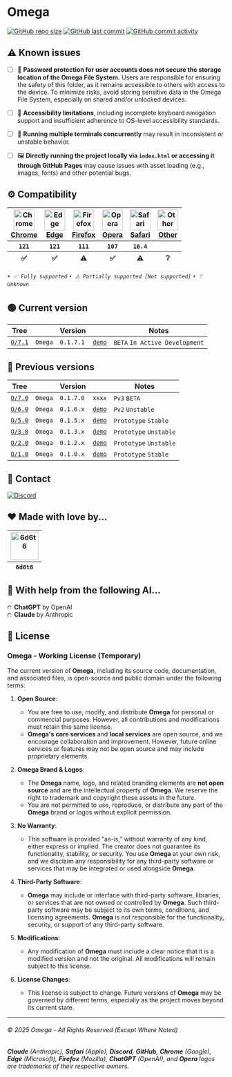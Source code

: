 # Omega
[![GitHub repo size](https://img.shields.io/github/repo-size/6d6t6/O?logo=github&color=purple)](https://github.com/6d6t6/O)
[![GitHub last commit](https://img.shields.io/github/last-commit/6d6t6/O?logo=github)](https://github.com/6d6t6/O)
[![GitHub commit activity](https://img.shields.io/github/commit-activity/t/6d6t6/O?logo=github)](https://github.com/6d6t6/O)


## ⚠️ Known issues
- [ ] 🔐 **Password protection for user accounts does not secure the storage location of the Omega File System.** Users are responsible for ensuring the safety of this folder, as it remains accessible to others with access to the device. To minimize risks, avoid storing sensitive data in the Omega File System, especially on shared and/or unlocked devices.
- [ ] 🦾 **Accessibility limitations**, including incomplete keyboard navigation support and insufficient adherence to OS-level accessibility standards.
- [ ] 🔄 **Running multiple terminals concurrently** may result in inconsistent or unstable behavior.
- [ ] 🖼️ **Directly running the project locally via `index.html` or accessing it through GitHub Pages** may cause issues with asset loading (e.g., images, fonts) and other potential bugs.


## ⚙️ Compatibility
<table>
  <thead>
    <tr>
      <th style="text-align: center;"><a href="https://www.google.com/chrome/" target="_blank"><img style="width: 48px;" src="https://upload.wikimedia.org/wikipedia/commons/e/e1/Google_Chrome_icon_%28February_2022%29.svg" alt="Chrome"><br>Chrome</a></th>
      <th style="text-align: center;"><a href="https://www.microsoft.com/edge" target="_blank"><img style="width: 48px;" src="https://upload.wikimedia.org/wikipedia/commons/7/7e/Microsoft_Edge_logo_%282019%29.png" alt="Edge"><br>Edge</a></th>
      <th style="text-align: center;"><a href="https://www.mozilla.org/firefox/" target="_blank"><img style="width: 48px;" src="https://upload.wikimedia.org/wikipedia/commons/a/a0/Firefox_logo%2C_2019.svg" alt="Firefox"><br>Firefox</a></th>
      <th style="text-align: center;"><a href="https://www.opera.com/" target="_blank"><img style="width: 48px;" src="https://upload.wikimedia.org/wikipedia/commons/4/49/Opera_2015_icon.svg" alt="Opera"><br>Opera</a></th>
      <th style="text-align: center;"><a href="https://www.apple.com/safari/" target="_blank"><img style="width: 48px;" src="https://upload.wikimedia.org/wikipedia/commons/5/52/Safari_browser_logo.svg" alt="Safari"><br>Safari</a></th>
      <th style="text-align: center;"><a href="https://en.wikipedia.org/wiki/List_of_web_browsers" target="_blank"><img style="width: 48px;" src="https://cdn-icons-png.flaticon.com/512/11024/11024036.png" alt="Other"><br>Other</a></th>
    </tr>
    <tr>
      <th style="text-align: center; vertical-align: middle;"><code>121</code></th>
      <th style="text-align: center; vertical-align: middle;"><code>121</code></th>
      <th style="text-align: center; vertical-align: middle;"><code>111</code></th>
      <th style="text-align: center; vertical-align: middle;"><code>107</code></th>
      <th style="text-align: center; vertical-align: middle;"><code>16.4</code></th>
      <th style="text-align: center; vertical-align: middle;"></th>
    </tr>
    <tr>
      <th style="text-align: center; vertical-align: middle;">✅</th>
      <th style="text-align: center; vertical-align: middle;">✅</th>
      <th style="text-align: center; vertical-align: middle;">⚠️</th>
      <th style="text-align: center; vertical-align: middle;">✅</th>
      <th style="text-align: center; vertical-align: middle;">⚠️</th>
      <th style="text-align: center; vertical-align: middle;">❔</th>
    </tr>
  </thead>
</table>

###### `• ✅ Fully supported` `• ⚠️ Partially supported [Not supported]` `• ❔ Unknown`

## 🟢 Current version
| Tree                                              |         | Version   |                                           | Notes                          |
|---------------------------------------------------|---------|-----------|-------------------------------------------|--------------------------------|
| [`O/7.1`](https://github.com/6d6t6/O/tree/main/7) | `Omega` | `0.1.7.1` | [`demo`](https://o-0.pages.dev/)          | `BETA` `In Active Development` |


## 📜 Previous versions
| Tree                                              |         | Version   |                                           | Notes                  |
|---------------------------------------------------|---------|-----------|-------------------------------------------|------------------------|
| [`O/7.0`](https://github.com/6d6t6/O/tree/main/7) | `Omega` | `0.1.7.0` | `xxxx`                                    | `Pv3` `BETA`           |
| [`O/6.0`](https://github.com/6d6t6/O/tree/main/6) | `Omega` | `0.1.6.x` | [`demo`](https://128bb82c.o-0.pages.dev/) | `Pv2` `Unstable`       |
| [`O/5.0`](https://github.com/6d6t6/O/tree/main/5) | `Omega` | `0.1.5.x` | [`demo`](https://6d6t6.github.io/O/5)     | `Prototype` `Stable`   |
| [`O/3.0`](https://github.com/6d6t6/O/tree/main/3) | `Omega` | `0.1.3.x` | [`demo`](https://6d6t6.github.io/O/3)     | `Prototype` `Unstable` |
| [`O/2.0`](https://github.com/6d6t6/O/tree/main/2) | `Omega` | `0.1.2.x` | [`demo`](https://6d6t6.github.io/O/2)     | `Prototype` `Unstable` |
| [`O/1.0`](https://github.com/6d6t6/O/tree/main/1) | `Omega` | `0.1.0.x` | [`demo`](https://6d6t6.github.io/O/1)     | `Prototype` `Stable`   |


## 💌 Contact
[![Discord](https://img.shields.io/discord/1207017475041009724?logo=discord&logoColor=white&color=5865F2&label=discord%20server)](https://discord.gg/UJsJbXxb2v)


## ❤️ Made with love by...
<table>
  <thead>
    <tr>
      <th style="text-align: center;"><a href="../../../../6d6t6" target="_blank"><img style="width: 64px;" src="https://avatars.githubusercontent.com/u/138257284" alt="6d6t6"></a></th>
    </tr>
    <tr>
      <th style="text-align: center; vertical-align: middle;"><code>6d6t6</code></th>
    </tr>
  </thead>
</table>

## 🤖 With help from the following AI...
<img style="width: 12px; border-radius: 12px;" src="https://t2.gstatic.com/faviconV2?client=SOCIAL&type=FAVICON&fallback_opts=TYPE,SIZE,URL&url=http://chatgpt.com&size=128" alt="ChatGPT by OpenAI"> **ChatGPT** by OpenAI<br>
<img style="width: 12px;" src="https://t1.gstatic.com/faviconV2?client=SOCIAL&type=FAVICON&fallback_opts=TYPE,SIZE,URL&url=https://claude.ai/&size=128" alt="Claude by Anthropic"> **Claude** by Anthropic

## 📝 License

### **Omega - Working License (Temporary)**

The current version of **Omega**, including its source code, documentation, and associated files, is open-source and public domain under the following terms:

1. **Open Source**: 
   - You are free to use, modify, and distribute **Omega** for personal or commercial purposes. However, all contributions and modifications must retain this same license.
   - **Omega's core services** and **local services** are open source, and we encourage collaboration and improvement. However, future online services or features may not be open source and may include proprietary elements.

2. **Omega Brand & Logos**: 
   - The **Omega** name, logo, and related branding elements are **not open source** and are the intellectual property of **Omega**. We reserve the right to trademark and copyright these assets in the future.
   - You are not permitted to use, reproduce, or distribute any part of the **Omega** brand or logos without explicit permission.

3. **No Warranty**: 
   - This software is provided "as-is," without warranty of any kind, either express or implied. The creator does not guarantee its functionality, stability, or security. You use **Omega** at your own risk, and we disclaim any responsibility for any third-party software or services that may be integrated or used alongside **Omega**.

4. **Third-Party Software**: 
   - **Omega** may include or interface with third-party software, libraries, or services that are not owned or controlled by **Omega**. Such third-party software may be subject to its own terms, conditions, and licensing agreements. **Omega** is not responsible for the functionality, security, or support of any third-party software.

5. **Modifications**: 
   - Any modification of **Omega** must include a clear notice that it is a modified version and not the original. All modifications will remain subject to this license.

6. **License Changes**: 
   - This license is subject to change. Future versions of **Omega** may be governed by different terms, especially as the project moves beyond its current state.

---

###### © 2025 Omega - All Rights Reserved (Except Where Noted)  
###### **Claude** (Anthropic), **Safari** (Apple), **Discord**, **GitHub**, **Chrome** (Google), **Edge** (Microsoft), **Firefox** (Mozilla), **ChatGPT** (OpenAI), and **Opera** logos are trademarks of their respective owners.
